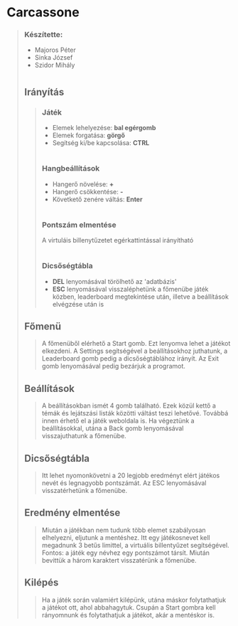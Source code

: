 # Carcassone
>### Készítette:
>- Majoros Péter
>- Sinka József
>- Szidor Mihály
>#
>## Irányítás⠀
>>### Játék
>>- Elemek lehelyezése: **bal egérgomb**
>>- Elemek forgatása: **görgő**
>>- Segítség ki/be kapcsolása: **CTRL**
>>#
>>### Hangbeállítások
>>- Hangerő növelése: **+**
>>- Hangerő csökkentése: **-**
>>- Követkető zenére váltás: **Enter**
>>#
>>### Pontszám elmentése
>> A virtuláis billenytűzetet egérkattintással irányítható
>>#
>>### Dicsőségtábla
>>- **DEL** lenyomásával törölhető az 'adatbázis'
>>- **ESC** lenyomásával visszaléphetünk a főmenübe játék közben, leaderboard megtekintése után, illetve a beállítások elvégzése után is 
>## Főmenü
>> A főmenüből elérhető a Start gomb. Ezt lenyomva lehet a játékot elkezdeni. A Settings segítségével a beállításokhoz juthatunk, a Leaderboard gomb pedig a dicsőségtáblához irányít. Az Exit gomb lenyomásával pedig bezárjuk a programot.
>## Beállítások
>> A beállításokban ismét 4 gomb található. Ezek közül kettő a témák és lejátszási listák közötti váltást teszi lehetővé. Továbbá innen érhető el a játék weboldala is. Ha végeztünk a beállításokkal, utána a Back gomb lenyomásával visszajuthatunk a főmenübe.
>## Dicsőségtábla
>> Itt lehet nyomonkövetni a 20 legjobb eredményt elért játékos nevét és legnagyobb pontszámát. Az ESC lenyomásával visszatérhetünk a főmenübe.
>## Eredmény elmentése
>> Miután a játékban nem tudunk több elemet szabályosan elhelyezni, eljutunk a mentéshez. Itt egy játékosnevet kell megadnunk 3 betűs limittel, a virtuális billentyűzet segítségével. Fontos: a játék egy névhez egy pontszámot társít. Miután bevittük a három karaktert visszatérünk a főmenübe.
>## Kilépés
>> Ha a játék során valamiért kilépünk, utána máskor folytathatjuk a játékot ott, ahol abbahagytuk. Csupán a Start gombra kell rányomnunk és folytathatjuk a játékot, akár a mentéskor is.
